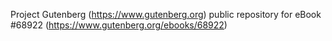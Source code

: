 Project Gutenberg (https://www.gutenberg.org) public repository for
eBook #68922 (https://www.gutenberg.org/ebooks/68922)
